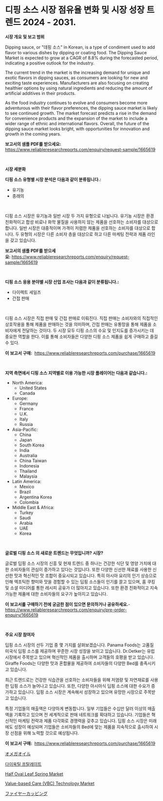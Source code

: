 <p><h1>디핑 소스 시장 점유율 변화 및 시장 성장 트렌드 2024 - 2031.</h1></p><p><strong>시장 개요 및 보고 범위</strong></p>
<p><p>Dipping sauce, or "데핑 소스" in Korean, is a type of condiment used to add flavor to various dishes by dipping or coating food. The Dipping Sauce Market is expected to grow at a CAGR of 8.8% during the forecasted period, indicating a positive outlook for the industry. </p><p>The current trend in the market is the increasing demand for unique and exotic flavors in dipping sauces, as consumers are looking for new and exciting taste experiences. Manufacturers are also focusing on creating healthier options by using natural ingredients and reducing the amount of artificial additives in their products.</p><p>As the food industry continues to evolve and consumers become more adventurous with their flavor preferences, the dipping sauce market is likely to see continued growth. The market forecast predicts a rise in the demand for convenience products and the expansion of the market to include a wider range of ethnic and international flavors. Overall, the future of the dipping sauce market looks bright, with opportunities for innovation and growth in the coming years.</p></p>
<p><strong>보고서의 샘플 PDF를 받으세요:</strong> <a href="https://www.reliableresearchreports.com/enquiry/request-sample/1665619">https://www.reliableresearchreports.com/enquiry/request-sample/1665619</a></p>
<p>&nbsp;</p>
<p><strong>시장 세분화</strong></p>
<p><strong>디핑 소스 유형별 시장 분석은 다음과 같이 분류됩니다.:</strong></p>
<p><ul><li>유기농</li><li>종래의</li></ul></p>
<p>&nbsp;</p>
<p><p>디핑 소스 시장은 유기농과 일반 시장 두 가지 유형으로 나뉩니다. 유기농 시장은 환경 친화적이고 합성 비료나 화학 물질을 사용하지 않는 제품을 선호하는 소비자를 대상으로 합니다. 일반 시장은 대중적이며 가격이 저렴한 제품을 선호하는 소비자를 대상으로 합니다. 두 유형의 시장은 다른 소비자 층을 대상으로 하고 다른 마케팅 전략과 제품 라인을 갖고 있습니다.</p></p>
<p><strong>보고서의 샘플 PDF를 받으세요:</strong>&nbsp;<a href="https://www.reliableresearchreports.com/enquiry/request-sample/1665619">https://www.reliableresearchreports.com/enquiry/request-sample/1665619</a></p>
<p>&nbsp;</p>
<p><strong> 디핑 소스 응용 분야별 시장 산업 조사는 다음과 같이 분류됩니다.:</strong></p>
<p><ul><li>다이렉트 세일즈</li><li>간접 판매</li></ul></p>
<p>&nbsp;</p>
<p><p>디핑 소스 시장은 직접 판매 및 간접 판매로 이뤄진다. 직접 판매는 소비자와의 직접적인 상호작용을 통해 제품을 판매하는 것을 의미하며, 간접 판매는 유통망을 통해 제품을 소비자에게 전달하는 것이다. 두 시장 모두 디핑 소스의 수요 및 인지도를 증가시키는 데 중요한 역할을 한다. 이를 통해 소비자들은 다양한 디핑 소스 제품을 쉽게 구매하고 즐길 수 있다.</p></p>
<p><strong>이 보고서 구매:</strong>&nbsp; <a href="https://www.reliableresearchreports.com/purchase/1665619">https://www.reliableresearchreports.com/purchase/1665619</a></p>
<p>&nbsp;</p>
<p><strong>지역 측면에서 디핑 소스 지역별로 이용 가능한 시장 플레이어는 다음과 같습니다.:</strong></p>
<p><ul>
    <li>
        North America:
        <ul>
            <li>United States</li>
            <li>Canada</li>
        </ul>
    </li>
    <li>
        Europe:
        <ul>
            <li>Germany</li>
            <li>France</li>
            <li>U.K.</li>
            <li>Italy</li>
            <li>Russia</li>
        </ul>
    </li>
    <li>
        Asia-Pacific:
        <ul>
            <li>China</li>
            <li>Japan</li>
            <li>South Korea</li>
            <li>India</li>
            <li>Australia</li>
            <li>China Taiwan</li>
            <li>Indonesia</li>
            <li>Thailand</li>
            <li>Malaysia</li>
        </ul>
    </li>
    <li>
        Latin America:
        <ul>
            <li>Mexico</li>
            <li>Brazil</li>
            <li>Argentina Korea</li>
            <li>Colombia</li>
        </ul>
    </li>
    <li>
        Middle East & Africa:
        <ul>
            <li>Turkey</li>
            <li>Saudi</li>
            <li>Arabia</li>
            <li>UAE</li>
            <li>Korea</li>
        </ul>
    </li>
    </ul></p>
<p>&nbsp;</p>
<p><strong>글로벌 디핑 소스 의 새로운 트렌드는 무엇입니까? 시장?</strong></p>
<p><p>글로벌 딥핑 소스 시장의 신흥 및 현재 트렌드 중 하나는 건강한 식단 및 영양 가치에 대한 소비자들의 관심이 증가하고 있다는 것입니다. 또한 다양한 신선한 재료를 사용한 신선한 맛과 혁신적인 맛 조합이 중요시되고 있습니다. 특히 아시아 요리의 인기 상승으로 인해 엑조틱한 향미와 맛을 경험할 수 있는 딥핑 소스들이 인기를 끌고 있으며, 홈 쿠킹 및 소셜 미디어를 통한 레시피 공유가 더 많아지고 있습니다. 또한 환경 친화적이고 지속 가능한 제품에 대한 소비자들의 요구가 높아지고 있습니다.</p></p>
<p><strong>이 보고서를 구매하기 전에 궁금한 점이 있으면 문의하거나 공유하세요.</strong>- <a href="https://www.reliableresearchreports.com/enquiry/pre-order-enquiry/1665619">https://www.reliableresearchreports.com/enquiry/pre-order-enquiry/1665619</a></p>
<p>&nbsp;</p>
<p><strong>주요 시장 참여자</strong></p>
<p><p>딥핑 소스 시장의 선두 기업 중 몇 가지를 살펴보겠습니다. Panama Foods는 고품질 미국식 딥핑 소스를 제공하며 꾸준한 시장 성장을 보이고 있습니다. Dr.Oetker는 유럽 시장에서 주목받고 있으며 혁신적인 제품을 출시하며 고객들의 호평을 받고 있습니다. Giraffe Foods는 다양한 맛과 혼합물을 제공하여 소비자들의 다양한 Bed를 충족시키고 있습니다.</p><p>최근 트렌드로는 건강한 식습관을 선호하는 소비자들을 위해 저염량 및 자연재료를 사용한 딥핑 소스가 늘어나고 있습니다. 또한, 다양한 아시아식 딥핑 소스에 대한 수요가 증가하고 있습니다. 딥핑 소스 시장은 계속해서 성장하고 있으며 유망한 시장으로 주목받고 있습니다.</p><p>특정 기업들의 매출액은 다양하게 변동합니다. 일부 기업들은 수십만 달러 이상의 매출액을 기록하고 있으며 전 세계적으로 판매 네트워크를 확대하고 있습니다. 기업들은 혁신적인 마케팅 전략과 제품 다각화로 경쟁력을 갖추고 있습니다. 딥핑 소스 시장은 미래에도 성장이 예상되며 기업들은 소비자들의 Bed에 맞는 제품을 지속적으로 출시하여 시장 선점을 위해 노력할 것으로 예상됩니다.</p></p>
<p><strong>이 보고서 구매:</strong>&nbsp;&nbsp;<a href="https://www.reliableresearchreports.com/purchase/1665619">https://www.reliableresearchreports.com/purchase/1665619</a></p>
<p><p><a href="https://github.com/cnnriuez22368/Market-Research-Report-List-1/blob/main/726280916053.md">オメガオイル</a></p><p><a href="https://github.com/vs10l4sfg5c/Market-Research-Report-List-1/blob/main/133127114842.md">다이옥틸 프탈레이트</a></p><p><a href="https://issuu.com/reportprime-2/docs/half-oval-leaf-spring-market-size-2030.pptx">Half Oval Leaf Spring Market</a></p><p><a href="https://www.linkedin.com/pulse/value-based-care-vbc-technology-market-size-2024-2031-z2y3c?trackingId=NTWgez0LpSrokjLYHVXV%2BQ%3D%3D">Value-based Care (VBC) Technology Market</a></p><p><a href="https://medium.com/@susanjprice2023/%E7%81%AB%E5%90%B8%E3%81%84%E3%82%AB%E3%83%83%E3%83%97%E5%B8%82%E5%A0%B4%E5%88%86%E6%9E%90-%E3%81%9D%E3%81%AEcagr-%E5%B8%82%E5%A0%B4%E3%82%BB%E3%82%B0%E3%83%A1%E3%83%B3%E3%83%86%E3%83%BC%E3%82%B7%E3%83%A7%E3%83%B3-%E3%81%8A%E3%82%88%E3%81%B3%E4%B8%96%E7%95%8C%E3%81%AE%E6%A5%AD%E7%95%8C%E6%A6%82%E8%A6%81-2ae6ff9ed99d">ファイヤーカッピング</a></p></p>
